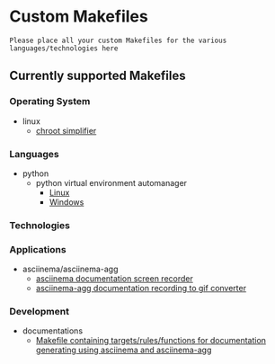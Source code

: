 # Custom Makefiles

```
Please place all your custom Makefiles for the various languages/technologies here
```

## Currently supported Makefiles 
### Operating System
- linux
    - [chroot simplifier](linux/chroot.Makefile)

### Languages
- python
    - python virtual environment automanager
        + [Linux](python/python-venv.linux.Makefile)
        + [Windows](python/python-venv.windows.Makefile)

### Technologies

### Applications
- asciinema/asciinema-agg
    + [asciinema documentation screen recorder](applications/asciinema.Makefile)
    + [asciinema-agg documentation recording to gif converter](applications/asciinema-agg.Makefile)

### Development
- documentations
    + [Makefile containing targets/rules/functions for documentation generating using asciinema and asciinema-agg](development/documentations-asciinema.Makefile)

